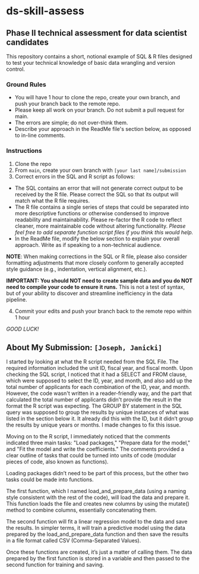 # ds-skill-assess
## Phase II technical assessment for data scientist candidates

This repository contains a short, notional example of SQL & R files designed to test your technical knowledge of basic data wrangling and version control.

### Ground Rules
* You will have 1 hour to clone the repo, create your own branch, and push your branch back to the remote repo.
* Please keep all work on your branch. Do not submit a pull request for main.
* The errors are simple; do not over-think them.
* Describe your approach in the ReadMe file's section below, as opposed to in-line comments.

### Instructions
1. Clone the repo
2. From `main`, create your own branch with `[your last name]/submission`
3. Correct errors in the SQL and R script as follows:
  * The SQL contains an error that will not generate correct output to be received by the R file. Please correct the SQL so that its output will match what the R file requires.
  * The R file contains a single series of steps that could be separated into more descriptive functions or otherwise condensed to improve readability and maintainability. Please re-factor the R code to reflect cleaner, more maintainable code without altering functionality. *Please feel free to add separate function script files if you think this would help.*
  * In the ReadMe file, modify the below section to explain your overall approach. Write as if speaking to a non-technical audience.

**NOTE**: When making corrections in the SQL or R file, please also consider formatting adjustments that more closely conform to generally accepted style guidance (e.g., indentation, vertical alignment, etc.).

**IMPORTANT: You should NOT need to create sample data and you do NOT need to compile your code to ensure it runs.** This is not a test of syntax, but of your ability to discover and streamline inefficiency in the data pipeline.

4. Commit your edits and push your branch back to the remote repo within 1 hour

*GOOD LUCK!*
  
## About My Submission: `[Joseph, Janicki]`
I started by looking at what the R script needed from the SQL File. The required information included the unit ID, fiscal year, and fiscal month. Upon checking the SQL script, I noticed that it had a SELECT and FROM clause, which were supposed to select the ID, year, and month, and also add up the total number of applicants for each combination of the ID, year, and month. However, the code wasn't written in a reader-friendly way, and the part that calculated the total number of applicants didn't provide the result in the format the R script was expecting. The GROUP BY statement in the SQL query was supposed to group the results by unique instances of what was listed in the section below it. It already did this with the ID, but it didn’t group the results by unique years or months. I made changes to fix this issue.

Moving on to the R script, I immediately noticed that the comments indicated three main tasks: "Load packages," "Prepare data for the model," and "Fit the model and write the coefficients." 
The comments provided a clear outline of tasks that could be turned into units of code (modular pieces of code, also known as functions).

Loading packages didn’t need to be part of this process, but the other two tasks could be made into functions.

The first function, which I named load_and_prepare_data (using a naming style consistent with the rest of the code), will load the data and prepare it. 
This function loads the file and creates new columns by using the mutate() method to combine columns, essentially concatenating them.

The second function will fit a linear regression model to the data and save the results. 
In simpler terms, it will train a predictive model using the data prepared by the load_and_prepare_data function and then save the results in a file format called CSV (Comma-Separated Values).

Once these functions are created, it’s just a matter of calling them. The data prepared by the first function is stored in a variable and then passed to the second function for training and saving.
